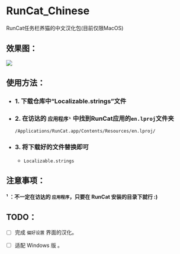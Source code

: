 # RunCat_Chinese
 RunCat任务栏养猫的中文汉化包(目前仅限MacOS)



## 效果图：

![](https://s3.bmp.ovh/imgs/2022/07/22/c486c84674fad168.png)



## 使用方法：

- ### 1. 下载仓库中“Localizable.strings”文件

- ### 2. 在访达的 `应用程序¹` 中找到RunCat应用的`en.lproj`文件夹


  ```
  /Applications/RunCat.app/Contents/Resources/en.lproj/
  ```

- ### 3. 将下载好的文件替换即可

  - `Localizable.strings`




## 注意事项：

#### ¹ ：不一定在访达的 `应用程序`，只要在 RunCat 安装的目录下就行 :)



## TODO： 

- [ ] 完成 `偏好设置` 界面的汉化。

- [ ] 适配 Windows 版 。







 
